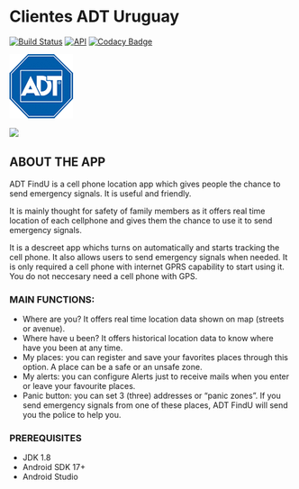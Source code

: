 # Clientes ADT Uruguay
[![Build Status](https://travis-ci.com/shadowsocks/shadowsocks-android.svg)](https://travis-ci.com/shadowsocks/shadowsocks-android)
[![API](https://img.shields.io/badge/API-17%2B-brightgreen.svg?style=flat)](https://android-arsenal.com/api?level=17)
[![Codacy Badge](https://api.codacy.com/project/badge/Grade/1a21d48d466644cdbcb57a1889abea5b)](https://www.codacy.com/app/shadowsocks/shadowsocks-android?utm_source=github.com&amp;utm_medium=referral&amp;utm_content=shadowsocks/shadowsocks-android&amp;utm_campaign=Badge_Grade)

[![Alt text](./app/src/main/res/drawable/ic_launcher.png)](https://play.google.com/store/apps/details?id=ar.com.localizart.android.report)


<a href="https://play.google.com/store/apps/details?id=ar.com.localizart.android.report"><img src="https://play.google.com/intl/en_us/badges/images/generic/en-play-badge.png" height="48"></a>

## ABOUT THE APP
ADT FindU is a cell phone location app which gives people the chance to send emergency signals. It is useful and friendly.

It is mainly thought for safety of family members as it offers real time location of each cellphone and gives them the chance to use it to send emergency signals.

It is a descreet app whichs turns on automatically and starts tracking the cell phone. It also allows users to send emergency signals when needed. It is only required a cell phone with internet GPRS capability to start using it. You do not neccesary need a cell phone with GPS.

### MAIN FUNCTIONS:

*	Where are you? It offers real time location data shown on map (streets or avenue).
*	Where have u been? It offers historical location data to know where have you been at any time.
*	My places: you can register and save your favorites places through this option. A place can be a safe or an unsafe zone.
*	My alerts: you can configure Alerts just to receive mails when you enter or leave your favourite places.
*	Panic button: you can set 3 (three) addresses or “panic zones”. If you send emergency signals from one of these places, ADT FindU will send you the police to help you.

### PREREQUISITES

* JDK 1.8
* Android SDK 17+
* Android Studio
